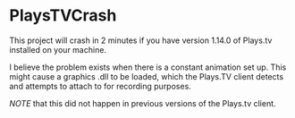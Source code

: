 # PlaysTVCrash
This project will crash in 2 minutes if you have version 1.14.0 of Plays.tv installed on your machine.

I believe the problem exists when there is a constant animation set up.  This might cause a graphics .dll to be loaded, which the Plays.TV client detects and attempts to attach to for recording purposes.

*NOTE* that this did not happen in previous versions of the Plays.tv client.
